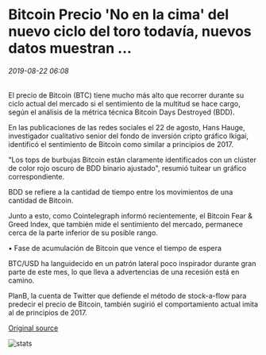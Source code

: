 # Bitcoin Precio 'No en la cima' del nuevo ciclo del toro todavía, nuevos datos muestran ...

###### 2019-08-22 06:08

El precio de Bitcoin (BTC) tiene mucho más alto que recorrer durante su ciclo actual del mercado si el sentimiento de la multitud se hace cargo, según el análisis de la métrica técnica Bitcoin Days Destroyed (BDD).

En las publicaciones de las redes sociales el 22 de agosto, Hans Hauge, investigador cualitativo senior del fondo de inversión cripto gráfico Ikigai, identificó el sentimiento de Bitcoin como similar a principios de 2017.

"Los tops de burbujas Bitcoin están claramente identificados con un clúster de color rojo oscuro de BDD binario ajustado", resumió tuitear un gráfico correspondiente.

BDD se refiere a la cantidad de tiempo entre los movimientos de una cantidad de Bitcoin.

Junto a esto, como Cointelegraph informó recientemente, el Bitcoin Fear & Greed Index, que también mide el sentimiento del mercado, permanece cerca de la parte inferior de su posible rango.

• Fase de acumulación de Bitcoin que vence el tiempo de espera

BTC/USD ha languidecido en un patrón lateral poco inspirador durante gran parte de este mes, lo que lleva a advertencias de una recesión está en camino.

PlanB, la cuenta de Twitter que defiende el método de stock-a-flow para predecir el precio de Bitcoin, también sugirió el comportamiento actual imita al de principios de 2017.

[Original source](https://cointelegraph.com/news/bitcoin-price-not-at-the-top-of-new-bull-cycle-yet-new-data-shows)

![stats](https://c.statcounter.com/11760860/0/a89fa40b/1/ "stats")
